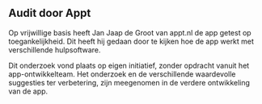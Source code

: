 ## Audit door Appt

Op vrijwillige basis heeft Jan Jaap de Groot van appt.nl de app getest op toegankelijkheid. Dit heeft hij gedaan door te kijken hoe de app werkt met verschillende hulpsoftware. 

Dit onderzoek vond plaats op eigen initiatief, zonder opdracht vanuit het app-ontwikkelteam. 
Het onderzoek en de verschillende waardevolle suggesties ter verbetering, zijn meegenomen in de verdere ontwikkeling van de app. 

